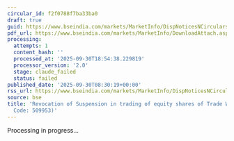 ```yaml
---
circular_id: f2f0788f7ba33ba0
draft: true
guid: https://www.bseindia.com/markets/MarketInfo/DispNoticesNCirculars.aspx?Noticeid={9BDA115B-35C7-4212-B351-D11197B22B2A}&noticeno=20250930-13&dt=09/30/2025&icount=13&totcount=114&flag=0
pdf_url: https://www.bseindia.com/markets/MarketInfo/DownloadAttach.aspx?id=20250930-13&attachedId=921bba36-a362-4789-b79f-ceae114fa0bf
processing:
  attempts: 1
  content_hash: ''
  processed_at: '2025-09-30T18:54:38.229819'
  processor_version: '2.0'
  stage: claude_failed
  status: failed
published_date: '2025-09-30T08:30:19+00:00'
rss_url: https://www.bseindia.com/markets/MarketInfo/DispNoticesNCirculars.aspx?Noticeid={9BDA115B-35C7-4212-B351-D11197B22B2A}&noticeno=20250930-13&dt=09/30/2025&icount=13&totcount=114&flag=0
source: bse
title: 'Revocation of Suspension in trading of equity shares of Trade Wings Ltd. (Scrip
  Code: 509953)'
---
```


Processing in progress...